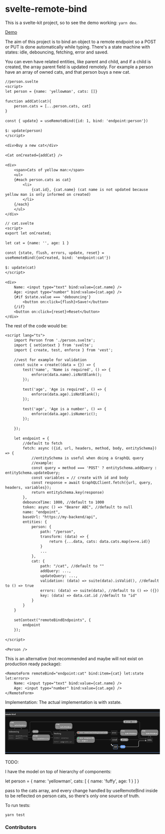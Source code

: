 # svelte-remote-bind

This is a svelte-kit project, so to see the demo working: ```yarn dev```.

[Demo](https://svelte-remote-bind.surge.sh)

The aim of this project is to bind an object to a remote endpoint so a POST or PUT is done automatically while typing. There's a state machine with states: idle, debouncing, fetching, error and saved.

You can even have related entities, like parent and child, and if a child is created, the array parent field is updated remotely. For example a person have an array of owned cats, and that person buys a new cat.

```svelte
//person.svelte
<script>
let person = {name: 'yellowman', cats: []}

function addCat(cat){
    person.cats = [...person.cats, cat]
}

const { update} = useRemoteBind({id: 1, bind: 'endpoint:person'})

$: update(person)
</script>

<div>Buy a new cat</div>

<Cat onCreated={addCat} />

<div>
    <span>Cats of yellow man:</span>
    <ul>
	{#each person.cats as cat}
		<li>
			{cat.id}, {cat.name} (cat name is not updated because yellow man is only informed on created)
		</li>
	{/each}
    </ul>
</div>
```

```svelte
// cat.svelte
<script>
export let onCreated;

let cat = {name: '', age: 1 } 

const {state, flush, errors, update, reset} = useRemoteBind({onCreated, bind: 'endpoint:cat'})

$: update(cat)
</script>

<div>
    Name: <input type="text" bind:value={cat.name} />
    Age: <input type="number" bind:value={cat.age} />
    {#if $state.value === 'debouncing'}
        <button on:click={flush}>Save!</button>
    {/if}
    <button on:click={reset}>Reset</button>
</div>
```

The rest of the code would be:

```svelte
<script lang="ts">
    import Person from './person.svelte';
    import { setContext } from 'svelte';
    import { create, test, enforce } from 'vest';

    //vest for example for validation
    const suite = create((data = {}) => {
        test('name', 'Name is required', () => {
            enforce(data.name).isNotBlank();
        });

        test('age', 'Age is required', () => {
            enforce(data.age).isNotBlank();
        });

        test('age', 'Age is a number', () => {
            enforce(data.age).isNumeric();
        });

    });

    let endpoint = {
        //default to fetch
        fetch: async ({id, url, headers, method, body, entitySchema}) => {
            //entitySchema is useful when doing a GraphQL query 
            //example:
            const query = method === 'POST' ? entitySchema.addQuery : entitySchema.updateQuery;
            const variables = // create with id and body
            const response = await GraphQLClient.fetch({url, query, headers, variables});
            return entitySchema.key(response)
        },
        debounceTime: 1000, //default to 1000
        token: async () => "Bearer ABC", //default to null
        name: "endpoint",
        baseUrl: "https://my-backend/api",
        entities: {
            person: {
                path: "/person", 
                transform: (data) => {
                    return {...data, cats: data.cats.map(x=>x.id)}
                }
                ...
            },
            cat: {
                path: "/cat", //default to ""
                addQuery: ...,
                updateQuery: ...,
                validation: (data) => suite(data).isValid(), //default to () => true
                errors: (data) => suite(data), //default to () => ({})
                key: (data) => data.cat.id //default to "id"
            }
        }
    }

    setContext("remoteBindEndpoints", {
        endpoint
    }); 

</script>

<Person />
```

This is an alternative (not recommended and maybe will not exist on production ready package):

```svelte
<RemoteForm remoteBind="endpoint:cat" bind:item={cat} let:state let:errors>
    Name: <input type="text" bind:value={cat.name} />
    Age: <input type="number" bind:value={cat.age} />
</RemoteForm>
```

Implementation: The actual implementation is with xstate.

![state machine](./machine.png)

TODO:

I have the model on top of hierarchy of components:

let person = {
    name: 'yellowman', 
    cats: [
        {
            name: 'fuffy',
            age: 1
        }
    ]
}

pass to <ListCats model={person.cats} /> the cats array, and every change handled by useRemoteBind inside <Cat /> to be reflected on person cats, so there's only one source of truth.

To run tests:

```bash
yarn test
```

### Contributors

